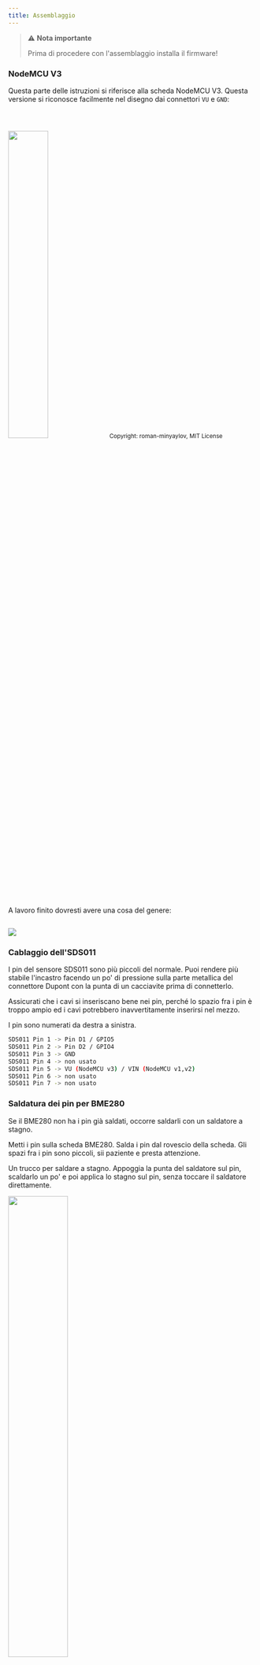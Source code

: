 ```yaml
---
title: Assemblaggio
---
```


> ⚠ **Nota importante**
>
> Prima di procedere con l'assemblaggio installa il firmware!

### NodeMCU V3

Questa parte delle istruzioni si riferisce alla scheda NodeMCU V3.
Questa versione si riconosce facilmente nel disegno dai connettori
`VU` e `GND`:

<img src="../docs/airrohr/airrohr-wiring-sds011-bme280.jpg" style="width:40%; margin-top: 3em"/>
<small>Copyright: roman-minyaylov, MIT License</small>

A lavoro finito dovresti avere una cosa del genere:

<img src="../docs/airrohr/nodemcu-v3-bme280.jpeg" style="margin-top: 1em"/>

### Cablaggio dell'SDS011

I pin del sensore SDS011 sono più piccoli del normale.  Puoi rendere
più stabile l'incastro facendo un po' di pressione sulla parte
metallica del connettore Dupont con la punta di un cacciavite prima di
connetterlo.

Assicurati che i cavi si inseriscano bene nei pin, perché lo spazio
fra i pin è troppo ampio ed i cavi potrebbero inavvertitamente
inserirsi nel mezzo.

I pin sono numerati da destra a sinistra.

```bash
SDS011 Pin 1 -> Pin D1 / GPIO5
SDS011 Pin 2 -> Pin D2 / GPIO4
SDS011 Pin 3 -> GND
SDS011 Pin 4 -> non usato
SDS011 Pin 5 -> VU (NodeMCU v3) / VIN (NodeMCU v1,v2)
SDS011 Pin 6 -> non usato
SDS011 Pin 7 -> non usato
```
### Saldatura dei pin per BME280

Se il BME280 non ha i pin già saldati, occorre saldarli con un
saldatore a stagno.

Metti i pin sulla scheda BME280.  Salda i pin dal rovescio della
scheda. Gli spazi fra i pin sono piccoli, sii paziente e presta
attenzione.

Un trucco per saldare a stagno. Appoggia la punta del saldatore sul
pin, scaldarlo un po' e poi applica lo stagno sul pin, senza toccare
il saldatore direttamente.

<img src="../docs/airrohr/solder-a-bme-280.jpeg" style="width:49%; padding-right: 0.5em" class="items-center"/>
<img src="../docs/airrohr/solder-bme-280.jpeg" style="width:49%;">

### Cablaggio per BME280

I pin sono numerati da sinistra a destra.

```bash
VIN -> Pin 3V3 (3.3V)
GND->  GND/G
SDA -> PIN D3
SCL -> Pin D4
```

### Mettere tutto assieme

#### Lega NodeMCU e SDS011

Usa una fascetta per legare la scheda NodeMCU ed il sensore SDS011 in
modo che l'antenna wireless sia dal lato opposto al sensore.

<img src="../docs/airrohr/tie-air-quality-sensor-together.jpeg"/>

#### Connetti il tubicino flessibile

* Connetti il tubicino flessibile al sensore SDS011
* Usa la fascetta per legare (senza stringerla del tutto) il sensore
  BME280 al tubicino
* Collega il cavo micro-USB per l'alimentazione
* Tieni il sensore SDS011 con la ventola in basso e la scheda NodeMCU
  in alto

<img src="../docs/airrohr/sds011-with-tube.jpeg" style="width:49%; padding-right: 0.5em"/>
<img src="../docs/airrohr/bme280-tied-to-tube.jpeg" style="width:49%;">

#### Inserisci il sensore nel tubo

* Metti il sensore in un tubo, dovrebbe incastrarsi facilmente
* Il cavo micro-USB ed il tubo flessibile dovrebbero sporgere dall'altra
  estremità del tubo

<img src="../docs/airrohr/sds011-jammed-into-tube.jpeg"/>

#### Chiusura finale

* Chiudi assieme i due tubi
* Prendi la misura e taglia il tubicino flessibile in modo che non
  sporga dal tubo una volta in posizione definitiva
* Posiziona il sensore BME280 sul tubicino flessibile al limite del
  bordo del tubo
* Stringi la fascetta posizionata al punto precedente per legare il
  BME280 al tubicino
* Opzionale: copri le estremità dei tubi con un telo da zanzariera

<img src="../docs/airrohr/position-bme280.jpeg"/>
